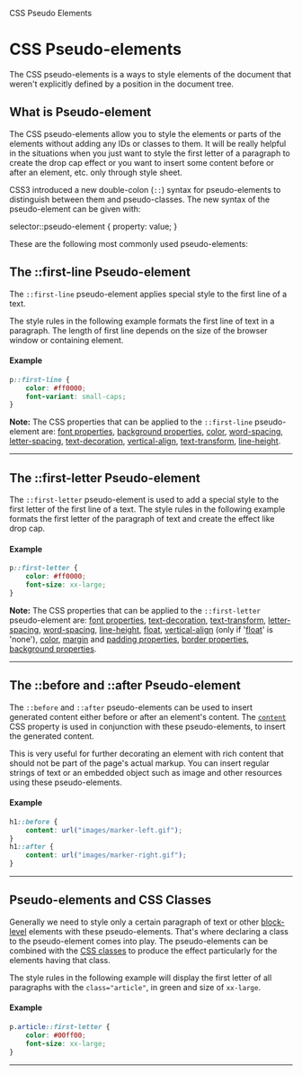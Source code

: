 CSS Pseudo Elements 

# CSS Pseudo-elements

The CSS pseudo-elements is a ways to style elements of the document that weren't explicitly defined by a position in the document tree.

## What is Pseudo-element

The CSS pseudo-elements allow you to style the elements or parts of the elements without adding any IDs or classes to them. It will be really helpful in the situations when you just want to style the first letter of a paragraph to create the drop cap effect or you want to insert some content before or after an element, etc. only through style sheet.

CSS3 introduced a new double-colon (`::`) syntax for pseudo-elements to distinguish between them and pseudo-classes. The new syntax of the pseudo-element can be given with:

selector::pseudo-element { property: value; }

These are the following most commonly used pseudo-elements:

## The ::first-line Pseudo-element

The `::first-line` pseudo-element applies special style to the first line of a text.

The style rules in the following example formats the first line of text in a paragraph. The length of first line depends on the size of the browser window or containing element.

#### Example

```css
p::first-line {
    color: #ff0000;
    font-variant: small-caps;
}
```

**Note:** The CSS properties that can be applied to the `::first-line` pseudo-element are: [font properties](#), [background properties](#), [color](#), [word-spacing](#), [letter-spacing](#), [text-decoration](#), [vertical-align](#), [text-transform](#), [line-height](#).

* * *

## The ::first-letter Pseudo-element

The `::first-letter` pseudo-element is used to add a special style to the first letter of the first line of a text. The style rules in the following example formats the first letter of the paragraph of text and create the effect like drop cap.

#### Example

```css
p::first-letter {
    color: #ff0000;
    font-size: xx-large;
}
```

**Note:** The CSS properties that can be applied to the `::first-letter` pseudo-element are: [font properties](#), [text-decoration](#), [text-transform](#), [letter-spacing](#), [word-spacing](#), [line-height](#), [float](#), [vertical-align](#) (only if '[float](#)' is 'none'), [color](#), [margin](#) and [padding properties](#), [border properties](#), [background properties](#).

* * *

## The ::before and ::after Pseudo-element

The `::before` and `::after` pseudo-elements can be used to insert generated content either before or after an element's content. The [`content`](https://www.tutorialrepublic.com/css-tutorial/../css-reference/css-content-property.php) CSS property is used in conjunction with these pseudo-elements, to insert the generated content.

This is very useful for further decorating an element with rich content that should not be part of the page's actual markup. You can insert regular strings of text or an embedded object such as image and other resources using these pseudo-elements.

#### Example

```css
h1::before {
    content: url("images/marker-left.gif");
}
h1::after {
    content: url("images/marker-right.gif");
}
```

* * *

## Pseudo-elements and CSS Classes

Generally we need to style only a certain paragraph of text or other [block-level](https://www.tutorialrepublic.com/css-tutorial/css-visual-formatting.php#block-level) elements with these pseudo-elements. That's where declaring a class to the pseudo-element comes into play. The pseudo-elements can be combined with the [CSS classes](https://www.tutorialrepublic.com/css-tutorial/css-selectors.php) to produce the effect particularly for the elements having that class.

The style rules in the following example will display the first letter of all paragraphs with the `class="article"`, in green and size of `xx-large`.

#### Example

```css
p.article::first-letter {
    color: #00ff00;
    font-size: xx-large;
}
```

* * *